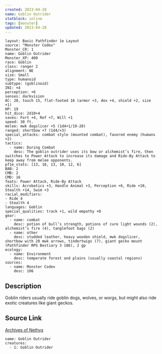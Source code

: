```yaml
---
created: 2023-04-28
name: Goblin Outrider
statblock: inline
tags: [monster]
updated: 2023-04-28
---
```

```statblock
layout: Basic Pathfinder 1e Layout
source: "Monster Codex"
Monster_CR: 1
name: Goblin Outrider
Monster_XP: 400
race: Goblin
class: ranger 2
alignment: NE
size: Small
type: humanoid
subtype: (goblinoid)
INI: +4
perception: +6
senses: darkvision
AC: 20, touch 15, flat-footed 16 (armor +3, dex +4, shield +2, size +1)
HP: 19
hit_dice: 2d10+4
saves: Fort +4, Ref +7, Will +1
speed: 30 ft.
melee: mwk dogslicer +5 (1d4+1/19-20)
ranged: shortbow +7 (1d4/×3)
special_attacks: combat style (mounted combat), favored enemy (humans +2)
tactics:
  - name: During Combat
    desc: The goblin outrider uses its bow or alchemist’s fire, then switches to Power Attack to increase its damage and Ride-By Attack to keep away from melee opponents.
pf1e_stats: [13, 18, 13, 10, 12, 6]
BAB: 2
CMB: 2
CMD: 16
feats: Power Attack, Ride-By Attack
skills: Acrobatics +3, Handle Animal +3, Perception +6, Ride +10, Stealth +14, Swim +3
racial_modifiers:
- Ride 4
- Stealth 4
languages: Goblin
special_qualities: track +1, wild empathy +0
gear:
  - name: combat
    desc: potion of bull’s strength, potions of cure light wounds (2), alchemist’s fire (4), tanglefoot bags (2)
  - name: other
    desc: studded leather, heavy wooden shield, mwk dogslicer, shortbow with 20 mwk arrows, tindertwigs (7), giant gecko mount (Pathfinder RPG Bestiary 3 186), 2 gp
ecology:
  - name: Environment
    desc: temperate forest and plains (usually coastal regions)
sources:
  - name: Monster Codex
    desc: 106
```
## Description
Goblin riders usually ride goblin dogs, wolves, or worgs, but might also ride exotic creatures like giant geckos.
## Source Link
[Archives of Nethys](https://aonprd.com/MonsterDisplay.aspx?ItemName=Goblin%20Outrider)
```encounter-table
name: Goblin Outrider
creatures:
  - 1: Goblin Outrider
```

